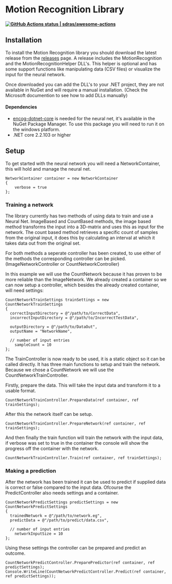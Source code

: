 # Motion Recognition Library
#### [![GitHub Actions status | sdras/awesome-actions](https://github.com/sdras/awesome-actions/workflows/Lint%20Awesome%20List/badge.svg)](https://github.com/JordyForNow/KBS-SE3_VR-Rehabilitation-Data/actions)

## Installation
To install the Motion Recognition library you should download the latest release from the [releases](https://github.com/JordyForNow/KBS-SE3_VR-Rehabilitation-Data/releases) page.
A release includes the MotionRecognition and the MotionRecognitionHelper DLL's. This helper is optional and has some support functions like manipulating data (CSV files) or visualize the input for the neural network.

Once downloaded you can add the DLL's to your .NET project, they are not available in NuGet and will require a manual installation. (Check the Microsoft documention to see how to add DLLs manually)

#### Dependencies
* [encog-dotnet-core](https://github.com/jeffheaton/encog-dotnet-core) is needed for the neural net, it's available in the NuGet Package Manager. To use this package you will need to run it on the windows platform.
* .NET core 2.2.103 or higher

## Setup
To get started with the neural network you will need a NetworkContainer, this will hold and manage the neural net.

```
NetworkContainer container = new NetworkContainer
{
	verbose = true
};
```
### Training a network
The library currently has two methods of using data to train and use a Neural Net. ImageBased and CountBased methods, the image based method transforms the input into a 3D-matrix and uses this as input for the network. The count based method retrieves a specific count of samples from the original input, it does this by calculating an interval at which it takes data out from the original set. 

For both methods a seperate controller has been created, to use either of the methods the corresponding controller can be picked. (ImageNetworkController or CountNetworkController) 

In this example we will use the CountNetwork because it has proven to be more reliable than the ImageNetwork. We already created a container so we can now setup a controller, which besides the already created container, will need settings:

```
CountNetworkTrainSettings trainSettings = new CountNetworkTrainSettings
{
  correctInputDirectory = @"/path/to/CorrectData",
  incorrectInputDirectory = @"/path/to/IncorrectTestData",

  outputDirectory = @"/path/to/DataOut",
  outputName = "NetworkName",

  // number of input entries
	sampleCount = 10
};
```

The TrainController is now ready to be used, it is a static object so it can be called directly. It has three main functions to setup and train the network. Because we chose a CountNetwork we will use the CountNetworkTrainController.

Firstly, prepare the data. This will take the input data and transform it to a usable format.
```
CountNetworkTrainController.PrepareData(ref container, ref trainSettings);
```

After this the network itself can be setup.
```
CountNetworkTrainController.PrepareNetwork(ref container, ref trainSettings);
```

And then finally the train function will train the network with the input data, if verbose was set to true in the container the console will show the progress off the container with the network.
```
CountNetworkTrainController.Train(ref container, ref trainSettings);
```

### Making a prediction
After the network has been trained it can be used to predict if supplied data is correct or false compared to the input data. Ofcourse the PredictController also needs settings and a container. 
```
CountNetworkPredictSettings predictSettings = new CountNetworkPredictSettings
{
  trainedNetwork = @"/path/to/network.eg",
  predictData = @"/path/to/predict/data.csv",

  // number of input entries
	networkInputSize = 10
};
```

Using these settings the controller can be prepared and predict an outcome.
```
CountNetworkPredictController.PreparePredictor(ref container, ref predictSettings);
Console.WriteLine(CountNetworkPredictController.Predict(ref container, ref predictSettings));
```



